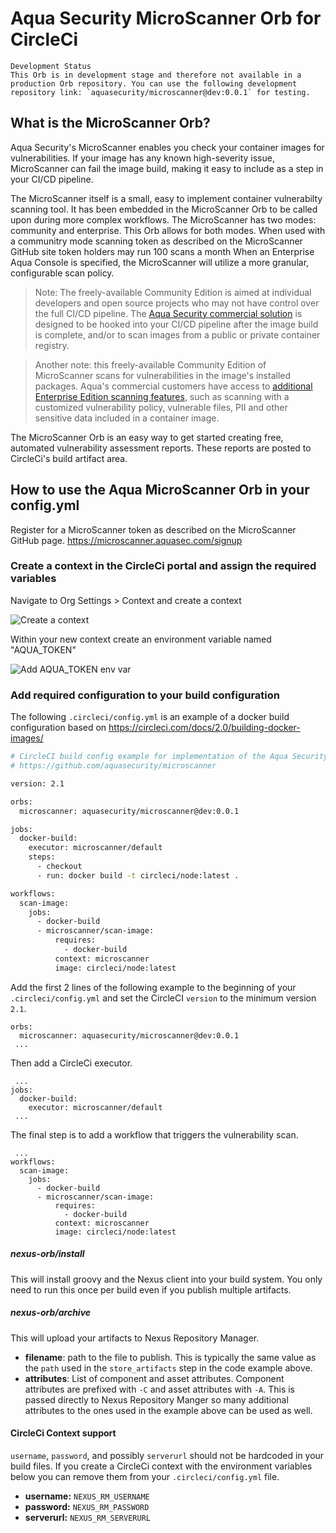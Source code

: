 
# Aqua Security MicroScanner Orb for CircleCi

    Development Status
    This Orb is in development stage and therefore not available in a production Orb repository. You can use the following development repository link: `aquasecurity/microscanner@dev:0.0.1` for testing.

## What is the MicroScanner Orb?

Aqua Security's MicroScanner enables you check your container images for vulnerabilities. If your image has any known high-severity issue, MicroScanner can fail the image build, making it easy to include as a step in your CI/CD pipeline.

The MicroScanner itself is a small, easy to implement container vulnerabilty scanning tool. It has been embedded in the MicroScanner Orb to be called upon during more complex workflows. The MicroScanner has two modes: community and enterprise. This Orb allows for both modes. When used with a communitry mode scanning token as described on the MicroScanner GitHub site token holders may run 100 scans a month  When an Enterprise Aqua Console is specified, the MicroScanner will utilize a more granular, configurable scan policy.

> Note: The freely-available Community Edition is aimed at individual developers and open source projects who may not have control over the full CI/CD pipeline. The <a href="https://www.aquasec.com/use-cases/continuous-image-assurance/">Aqua Security commercial solution</a> is designed to be hooked into your CI/CD pipeline after the image build is complete, and/or to scan images from a public or private container registry.

> Another note: this freely-available Community Edition of MicroScanner scans for vulnerabilities in the image's installed packages. Aqua's commercial customers have access to [additional Enterprise Edition scanning features](#aqua-security-edition-comparison), such as scanning with a customized vulnerability policy, vulnerable files, PII and other sensitive data included in a container image.

The MicroScanner Orb is an easy way to get started creating free, automated vulnerability assessment reports. These reports are posted to CircleCi's build artifact area.


## How to use the Aqua MicroScanner Orb in your config.yml

Register for a MicroScanner token as described on the MicroScanner GitHub page. https://microscanner.aquasec.com/signup

### Create a context in the CircleCi portal and assign the required variables

Navigate to Org Settings > Context and create a context

<p align="left">
  <img alt="Create a context" src="https://cloud.githubusercontent.com/.png">
</p>

Within your new context create an environment variable named "AQUA_TOKEN"

<p align="left">
  <img alt="Add AQUA_TOKEN env var" src="https://cloud.githubusercontent.com.png">
</p>

### Add required configuration to your build configuration

The following `.circleci/config.yml` is an example of a docker build configuration based on https://circleci.com/docs/2.0/building-docker-images/

```bash
# CircleCI build config example for implementation of the Aqua Security MicroScanner
# https://github.com/aquasecurity/microscanner

version: 2.1

orbs:
  microscanner: aquasecurity/microscanner@dev:0.0.1

jobs:
  docker-build:
    executor: microscanner/default
    steps:
      - checkout
      - run: docker build -t circleci/node:latest .

workflows:
  scan-image:
    jobs:
      - docker-build
      - microscanner/scan-image:
          requires:
            - docker-build
          context: microscanner
          image: circleci/node:latest

```

Add the first 2 lines of the following example to the beginning of 
your `.circleci/config.yml` and set the CircleCI `version` to the minimum version `2.1`.

```shell
orbs:
  microscanner: aquasecurity/microscanner@dev:0.0.1
 ...
```

Then add a CircleCi executor.

```shell
 ...
jobs:
  docker-build:
    executor: microscanner/default
 ...
```

The final step is to add a workflow that triggers the vulnerability scan.

```shell
 ...
workflows:
  scan-image:
    jobs:
      - docker-build
      - microscanner/scan-image:
          requires: 
            - docker-build
          context: microscanner
          image: circleci/node:latest
```




##### nexus-orb/install
This will install groovy and the Nexus client into your build system. You only need to run
this once per build even if you publish multiple artifacts.

##### nexus-orb/archive
This will upload your artifacts to Nexus Repository Manager.
* **filename**: path to the file to publish. This is typically the same value as the `path` used in
the `store_artifacts` step in the code example above.
* **attributes**: List of component and asset attributes. Component attributes are prefixed with `-C` and asset attributes
 with `-A`. This is passed directly to Nexus Repository Manger so many additional 
 attributes to the ones used in the example above can be used as well.

#### CircleCi Context support
`username`, `password`, and possibly `serverurl` should not be hardcoded in your build files.
If you create a CircleCi context with the environment variables below you can remove them from
your `.circleci/config.yml` file.
* **username:** `NEXUS_RM_USERNAME`
* **password:** `NEXUS_RM_PASSWORD`
* **serverurl:** `NEXUS_RM_SERVERURL`